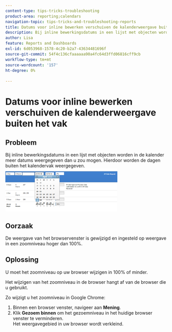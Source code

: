 ```yaml
---
content-type: tips-tricks-troubleshooting
product-area: reporting;calendars
navigation-topic: tips-tricks-and-troubleshooting-reports
title: Datums voor inline bewerken verschuiven de kalenderweergave buiten het vak
description: Bij inline bewerkingsdatums in een lijst met objecten worden in de kalender meer datums weergegeven dan u zou mogen. Hierdoor worden de dagen buiten het kalendervak weergegeven.
author: Lisa
feature: Reports and Dashboards
exl-id: 6d053968-1578-4c20-b2a7-43634481696f
source-git-commit: 54f4c136cfaaaaaa90a4fc64d3ffd06816cff9cb
workflow-type: tm+mt
source-wordcount: '157'
ht-degree: 0%

---
```


# Datums voor inline bewerken verschuiven de kalenderweergave buiten het vak

## Probleem

Bij inline bewerkingsdatums in een lijst met objecten worden in de kalender meer datums weergegeven dan u zou mogen. Hierdoor worden de dagen buiten het kalendervak weergegeven.\
![](assets/calendar-view-350x134.png)

## Oorzaak

De weergave van het browservenster is gewijzigd en ingesteld op weergave in een zoomniveau hoger dan 100%.

## Oplossing

U moet het zoomniveau op uw browser wijzigen in 100% of minder.

Het wijzigen van het zoomniveau in de browser hangt af van de browser die u gebruikt.

Zo wijzigt u het zoomniveau in Google Chrome:

1. Binnen een browser venster, navigeer aan **Mening**.
1. Klik **Gezoem binnen** om het gezoemniveau in het huidige browser venster te verminderen.\
   Het weergavegebied in uw browser wordt verkleind.
